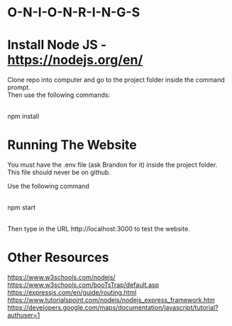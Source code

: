 # O-N-I-O-N-R-I-N-G-S

# Install Node JS - https://nodejs.org/en/

Clone repo into computer and go to the project folder inside the command prompt. <br/>
Then use the following commands: <br/> <br/>

npm install <br>

# Running The Website

You must have the .env file (ask Brandon for it) inside the project folder. This file should never be on github. 

Use the following command <br/><br/>

npm start<br/><br/>

Then type in the URL http://localhost:3000 to test the website.

# Other Resources

https://www.w3schools.com/nodejs/ <br/>
https://www.w3schools.com/booTsTrap/default.asp <br/>
https://expressjs.com/en/guide/routing.html <br/>
https://www.tutorialspoint.com/nodejs/nodejs_express_framework.htm <br/>
https://developers.google.com/maps/documentation/javascript/tutorial?authuser=1 <br/>